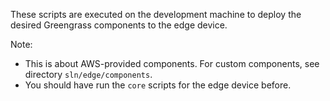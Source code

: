 These scripts are executed on the development machine to deploy the desired Greengrass components to the edge device.

Note: 

* This is about AWS-provided components. For custom components, see directory `sln/edge/components`.
* You should have run the `core` scripts for the edge device before.